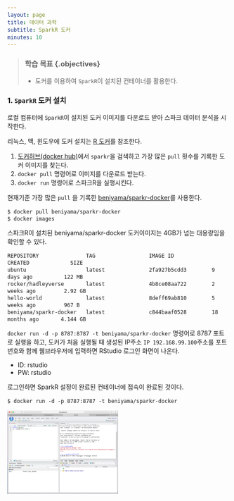 ```yaml
---
layout: page
title: 데이터 과학
subtitle: SparkR 도커
minutes: 10
---
```


> ### 학습 목표 {.objectives}
>
> * 도커를 이용하여 `SparkR`이 설치된 컨테이너를 활용한다.


### 1. `SparkR` 도커 설치

로컬 컴퓨터에 `SparkR`이 설치된 도커 이미지를 다운로드 받아 스파크 데이터 분석을 시작한다.

리눅스, 맥, 윈도우에 도커 설치는 [R 도커](http://statkclee.github.io/r-docker/)를 참조한다.

1. [도커허브(docker hub)](https://hub.docker.com)에서 `sparkr`을 검색하고 가장 많은 `pull` 횟수를 기록한 도커 이미지를 찾는다.
1. `docker pull` 명령어로 이미지를 다운로드 받는다.
1. `docker run` 명령어로 스파크R을 실행시킨다.

현재기준 가장 많은 `pull` 을 기록한 [beniyama/sparkr-docker](https://hub.docker.com/r/beniyama/sparkr-docker/)를 사용한다.

~~~ {.shell}
$ docker pull beniyama/sparkr-docker
$ docker images
~~~

스파크R이 설치된 beniyama/sparkr-docker 도커이미지는 4GB가 넘는 대용량임을 확인할 수 있다.

~~~ {.output}
REPOSITORY               TAG                 IMAGE ID            CREATED             SIZE
ubuntu                   latest              2fa927b5cdd3        9 days ago          122 MB
rocker/hadleyverse       latest              4b8ce08aa722        2 weeks ago         2.92 GB
hello-world              latest              8deff69ab810        5 weeks ago         967 B
beniyama/sparkr-docker   latest              c844baaf0528        18 months ago       4.144 GB
~~~

`docker run -d -p 8787:8787 -t beniyama/sparkr-docker` 명령어로 8787 포트로 실행을 하고, 도커가 처음 실행될 때 생성된 IP주소 `IP 192.168.99.100`주소를 포트번호와 함께 웹브라우저에 입력하면 RStudio 로그인 화면이 나온다.

* ID: rstudio
* PW: rstudio

로그인하면 SparkR 설정이 완료된 컨테이너에 접속이 완료된 것이다.

~~~ {.shell}
$ docker run -d -p 8787:8787 -t beniyama/sparkr-docker
~~~

<img src="fig/sparkr-docker.png" alt="스파크R 도커 설치화면" width="50%">

